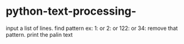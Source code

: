 # python-text-processing-
input a list of lines.
find pattern ex: 1: or 2: or 122: or 34:
remove that pattern.
print the palin text
